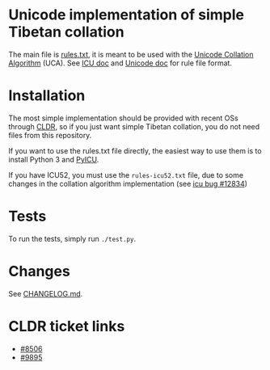 # Unicode implementation of simple Tibetan collation

The main file is [rules.txt](rules.txt), it is meant to be used with the [Unicode Collation Algorithm](http://unicode.org/reports/tr10/) (UCA). See [ICU doc](http://userguide.icu-project.org/collation/customization) and [Unicode doc](http://www.unicode.org/reports/tr35/tr35-collation.html#Orderings) for rule file format.

# Installation

The most simple implementation should be provided with recent OSs through [CLDR](http://cldr.unicode.org/), so if you just want simple Tibetan collation, you do not need files from this repository.

If you want to use the rules.txt file directly, the easiest way to use them is to install Python 3 and [PyICU](http://pyicu.osafoundation.org/).

If you have ICU52, you must use the `rules-icu52.txt` file, due to some changes in the collation algorithm implementation (see [icu bug #12834](http://bugs.icu-project.org/trac/ticket/12834))

# Tests

To run the tests, simply run `./test.py`.

# Changes

See [CHANGELOG.md](CHANGELOG.md).

# CLDR ticket links

- [#8506](http://unicode.org/cldr/trac/ticket/8506)
- [#9895](http://unicode.org/cldr/trac/ticket/9895)
